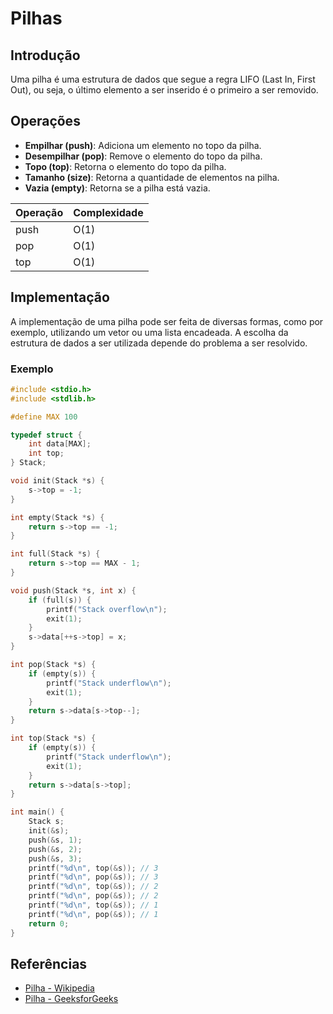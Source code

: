 # Pilhas

## Introdução

Uma pilha é uma estrutura de dados que segue a regra LIFO (Last In, First Out), ou seja, o último elemento a ser inserido é o primeiro a ser removido.

## Operações

- **Empilhar (push)**: Adiciona um elemento no topo da pilha.
- **Desempilhar (pop)**: Remove o elemento do topo da pilha.
- **Topo (top)**: Retorna o elemento do topo da pilha.
- **Tamanho (size)**: Retorna a quantidade de elementos na pilha.
- **Vazia (empty)**: Retorna se a pilha está vazia.

| Operação | Complexidade |
| -------- | ------------ |
| push     | O(1)         |
| pop      | O(1)         |
| top      | O(1)         |

## Implementação

A implementação de uma pilha pode ser feita de diversas formas, como por exemplo, utilizando um vetor ou uma lista encadeada. A escolha da estrutura de dados a ser utilizada depende do problema a ser resolvido.

### Exemplo

```c
#include <stdio.h>
#include <stdlib.h>

#define MAX 100

typedef struct {
    int data[MAX];
    int top;
} Stack;

void init(Stack *s) {
    s->top = -1;
}

int empty(Stack *s) {
    return s->top == -1;
}

int full(Stack *s) {
    return s->top == MAX - 1;
}

void push(Stack *s, int x) {
    if (full(s)) {
        printf("Stack overflow\n");
        exit(1);
    }
    s->data[++s->top] = x;
}

int pop(Stack *s) {
    if (empty(s)) {
        printf("Stack underflow\n");
        exit(1);
    }
    return s->data[s->top--];
}

int top(Stack *s) {
    if (empty(s)) {
        printf("Stack underflow\n");
        exit(1);
    }
    return s->data[s->top];
}

int main() {
    Stack s;
    init(&s);
    push(&s, 1);
    push(&s, 2);
    push(&s, 3);
    printf("%d\n", top(&s)); // 3
    printf("%d\n", pop(&s)); // 3
    printf("%d\n", top(&s)); // 2
    printf("%d\n", pop(&s)); // 2
    printf("%d\n", top(&s)); // 1
    printf("%d\n", pop(&s)); // 1
    return 0;
}
```

## Referências

- [Pilha - Wikipedia](<https://en.wikipedia.org/wiki/Stack_(abstract_data_type)>)
- [Pilha - GeeksforGeeks](https://www.geeksforgeeks.org/stack-data-structure/)
